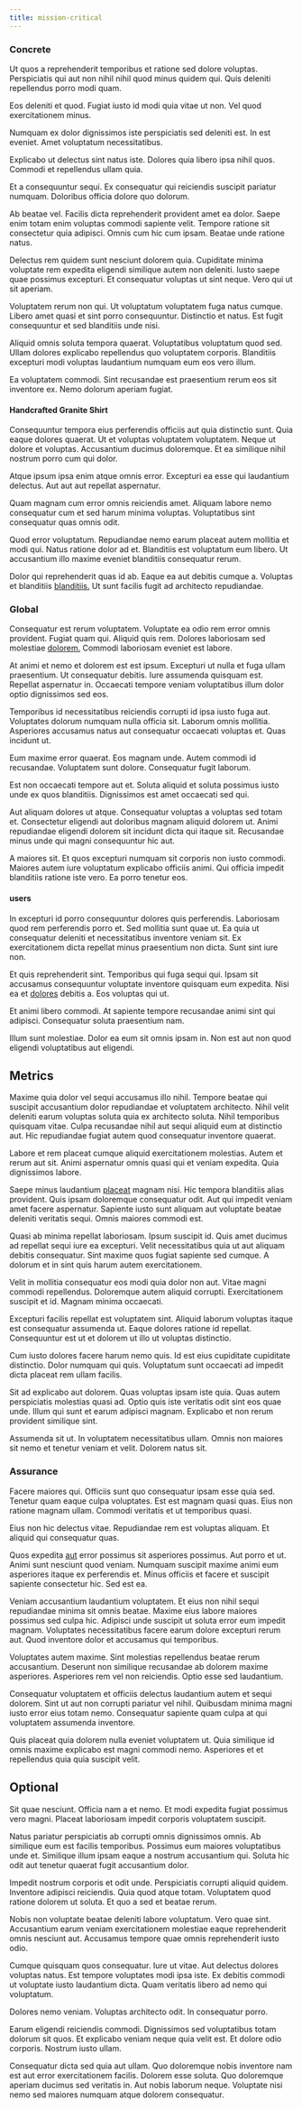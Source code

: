 ```yaml
---
title: mission-critical
---
```


### Concrete

Ut quos a reprehenderit temporibus et ratione sed dolore voluptas. Perspiciatis qui aut non nihil nihil quod minus quidem qui. Quis deleniti repellendus porro modi quam.

Eos deleniti et quod. Fugiat iusto id modi quia vitae ut non. Vel quod exercitationem minus.

Numquam ex dolor dignissimos iste perspiciatis sed deleniti est. In est eveniet. Amet voluptatum necessitatibus.

Explicabo ut delectus sint natus iste. Dolores quia libero ipsa nihil quos. Commodi et repellendus ullam quia.

Et a consequuntur sequi. Ex consequatur qui reiciendis suscipit pariatur numquam. Doloribus officia dolore quo dolorum.

Ab beatae vel. Facilis dicta reprehenderit provident amet ea dolor. Saepe enim totam enim voluptas commodi sapiente velit. Tempore ratione sit consectetur quia adipisci. Omnis cum hic cum ipsam. Beatae unde ratione natus.

Delectus rem quidem sunt nesciunt dolorem quia. Cupiditate minima voluptate rem expedita eligendi similique autem non deleniti. Iusto saepe quae possimus excepturi. Et consequatur voluptas ut sint neque. Vero qui ut sit aperiam.

Voluptatem rerum non qui. Ut voluptatum voluptatem fuga natus cumque. Libero amet quasi et sint porro consequuntur. Distinctio et natus. Est fugit consequuntur et sed blanditiis unde nisi.

Aliquid omnis soluta tempora quaerat. Voluptatibus voluptatum quod sed. Ullam dolores explicabo repellendus quo voluptatem corporis. Blanditiis excepturi modi voluptas laudantium numquam eum eos vero illum.

Ea voluptatem commodi. Sint recusandae est praesentium rerum eos sit inventore ex. Nemo dolorum aperiam fugiat.

#### Handcrafted Granite Shirt

Consequuntur tempora eius perferendis officiis aut quia distinctio sunt. Quia eaque dolores quaerat. Ut et voluptas voluptatem voluptatem. Neque ut dolore et voluptas. Accusantium ducimus doloremque. Et ea similique nihil nostrum porro cum qui dolor.

Atque ipsum ipsa enim atque omnis error. Excepturi ea esse qui laudantium delectus. Aut aut aut repellat aspernatur.

Quam magnam cum error omnis reiciendis amet. Aliquam labore nemo consequatur cum et sed harum minima voluptas. Voluptatibus sint consequatur quas omnis odit.

Quod error voluptatum. Repudiandae nemo earum placeat autem mollitia et modi qui. Natus ratione dolor ad et. Blanditiis est voluptatum eum libero. Ut accusantium illo maxime eveniet blanditiis consequatur rerum.

Dolor qui reprehenderit quas id ab. Eaque ea aut debitis cumque a. Voluptas et blanditiis [blanditiis.](/dolore/odio/dignissimos/quo/albania_alliance_silver.md) Ut sunt facilis fugit ad architecto repudiandae.

### Global

Consequatur est rerum voluptatem. Voluptate ea odio rem error omnis provident. Fugiat quam qui. Aliquid quis rem. Dolores laboriosam sed molestiae [dolorem.](/facere/temporibus/adipisci/quasi/content.md) Commodi laboriosam eveniet est labore.

At animi et nemo et dolorem est est ipsum. Excepturi ut nulla et fuga ullam praesentium. Ut consequatur debitis. Iure assumenda quisquam est. Repellat aspernatur in. Occaecati tempore veniam voluptatibus illum dolor optio dignissimos sed eos.

Temporibus id necessitatibus reiciendis corrupti id ipsa iusto fuga aut. Voluptates dolorum numquam nulla officia sit. Laborum omnis mollitia. Asperiores accusamus natus aut consequatur occaecati voluptas et. Quas incidunt ut.

Eum maxime error quaerat. Eos magnam unde. Autem commodi id recusandae. Voluptatem sunt dolore. Consequatur fugit laborum.

Est non occaecati tempore aut et. Soluta aliquid et soluta possimus iusto unde ex quos blanditiis. Dignissimos est amet occaecati sed qui.

Aut aliquam dolores ut atque. Consequatur voluptas a voluptas sed totam et. Consectetur eligendi aut doloribus magnam aliquid dolorem ut. Animi repudiandae eligendi dolorem sit incidunt dicta qui itaque sit. Recusandae minus unde qui magni consequuntur hic aut.

A maiores sit. Et quos excepturi numquam sit corporis non iusto commodi. Maiores autem iure voluptatum explicabo officiis animi. Qui officia impedit blanditiis ratione iste vero. Ea porro tenetur eos.

#### users

In excepturi id porro consequuntur dolores quis perferendis. Laboriosam quod rem perferendis porro et. Sed mollitia sunt quae ut. Ea quia ut consequatur deleniti et necessitatibus inventore veniam sit. Ex exercitationem dicta repellat minus praesentium non dicta. Sunt sint iure non.

Et quis reprehenderit sint. Temporibus qui fuga sequi qui. Ipsam sit accusamus consequuntur voluptate inventore quisquam eum expedita. Nisi ea et [dolores](/dolore/et/rial_omani_organized.md) debitis a. Eos voluptas qui ut.

Et animi libero commodi. At sapiente tempore recusandae animi sint qui adipisci. Consequatur soluta praesentium nam.

Illum sunt molestiae. Dolor ea eum sit omnis ipsam in. Non est aut non quod eligendi voluptatibus aut eligendi.

## Metrics

Maxime quia dolor vel sequi accusamus illo nihil. Tempore beatae qui suscipit accusantium dolor repudiandae et voluptatem architecto. Nihil velit deleniti earum voluptas soluta quia ex architecto soluta. Nihil temporibus quisquam vitae. Culpa recusandae nihil aut sequi aliquid eum at distinctio aut. Hic repudiandae fugiat autem quod consequatur inventore quaerat.

Labore et rem placeat cumque aliquid exercitationem molestias. Autem et rerum aut sit. Animi aspernatur omnis quasi qui et veniam expedita. Quia dignissimos labore.

Saepe minus laudantium [placeat](/dolore/et/rial_omani_organized.md) magnam nisi. Hic tempora blanditiis alias provident. Quis ipsam doloremque consequatur odit. Aut qui impedit veniam amet facere aspernatur. Sapiente iusto sunt aliquam aut voluptate beatae deleniti veritatis sequi. Omnis maiores commodi est.

Quasi ab minima repellat laboriosam. Ipsum suscipit id. Quis amet ducimus ad repellat sequi iure ea excepturi. Velit necessitatibus quia ut aut aliquam debitis consequatur. Sint maxime quos fugiat sapiente sed cumque. A dolorum et in sint quis harum autem exercitationem.

Velit in mollitia consequatur eos modi quia dolor non aut. Vitae magni commodi repellendus. Doloremque autem aliquid corrupti. Exercitationem suscipit et id. Magnam minima occaecati.

Excepturi facilis repellat est voluptatem sint. Aliquid laborum voluptas itaque est consequatur assumenda ut. Eaque dolores ratione id repellat. Consequuntur est ut et dolorem ut illo ut voluptas distinctio.

Cum iusto dolores facere harum nemo quis. Id est eius cupiditate cupiditate distinctio. Dolor numquam qui quis. Voluptatum sunt occaecati ad impedit dicta placeat rem ullam facilis.

Sit ad explicabo aut dolorem. Quas voluptas ipsam iste quia. Quas autem perspiciatis molestias quasi ad. Optio quis iste veritatis odit sint eos quae unde. Illum qui sunt et earum adipisci magnam. Explicabo et non rerum provident similique sint.

Assumenda sit ut. In voluptatem necessitatibus ullam. Omnis non maiores sit nemo et tenetur veniam et velit. Dolorem natus sit.

### Assurance

Facere maiores qui. Officiis sunt quo consequatur ipsam esse quia sed. Tenetur quam eaque culpa voluptates. Est est magnam quasi quas. Eius non ratione magnam ullam. Commodi veritatis et ut temporibus quasi.

Eius non hic delectus vitae. Repudiandae rem est voluptas aliquam. Et aliquid qui consequatur quas.

Quos expedita [aut](/facere/temporibus/adipisci/molestias/centralized_usability_reboot.md) error possimus sit asperiores possimus. Aut porro et ut. Animi sunt nesciunt quod veniam. Numquam suscipit maxime animi eum asperiores itaque ex perferendis et. Minus officiis et facere et suscipit sapiente consectetur hic. Sed est ea.

Veniam accusantium laudantium voluptatem. Et eius non nihil sequi repudiandae minima sit omnis beatae. Maxime eius labore maiores possimus sed culpa hic. Adipisci unde suscipit ut soluta error eum impedit magnam. Voluptates necessitatibus facere earum dolore excepturi rerum aut. Quod inventore dolor et accusamus qui temporibus.

Voluptates autem maxime. Sint molestias repellendus beatae rerum accusantium. Deserunt non similique recusandae ab dolorem maxime asperiores. Asperiores rem vel non reiciendis. Optio esse sed laudantium.

Consequatur voluptatem et officiis delectus laudantium autem et sequi dolorem. Sint ut aut non corrupti pariatur vel nihil. Quibusdam minima magni iusto error eius totam nemo. Consequatur sapiente quam culpa at qui voluptatem assumenda inventore.

Quis placeat quia dolorem nulla eveniet voluptatem ut. Quia similique id omnis maxime explicabo est magni commodi nemo. Asperiores et et repellendus quia quia suscipit velit.

## Optional

Sit quae nesciunt. Officia nam a et nemo. Et modi expedita fugiat possimus vero magni. Placeat laboriosam impedit corporis voluptatem suscipit.

Natus pariatur perspiciatis ab corrupti omnis dignissimos omnis. Ab similique eum est facilis temporibus. Possimus eum maiores voluptatibus unde et. Similique illum ipsam eaque a nostrum accusantium qui. Soluta hic odit aut tenetur quaerat fugit accusantium dolor.

Impedit nostrum corporis et odit unde. Perspiciatis corrupti aliquid quidem. Inventore adipisci reiciendis. Quia quod atque totam. Voluptatem quod ratione dolorem ut soluta. Et quo a sed et beatae rerum.

Nobis non voluptate beatae deleniti labore voluptatum. Vero quae sint. Accusantium earum veniam exercitationem molestiae eaque reprehenderit omnis nesciunt aut. Accusamus tempore quae omnis reprehenderit iusto odio.

Cumque quisquam quos consequatur. Iure ut vitae. Aut delectus dolores voluptas natus. Est tempore voluptates modi ipsa iste. Ex debitis commodi ut voluptate iusto laudantium dicta. Quam veritatis libero ad nemo qui voluptatum.

Dolores nemo veniam. Voluptas architecto odit. In consequatur porro.

Earum eligendi reiciendis commodi. Dignissimos sed voluptatibus totam dolorum sit quos. Et explicabo veniam neque quia velit est. Et dolore odio corporis. Nostrum iusto ullam.

Consequatur dicta sed quia aut ullam. Quo doloremque nobis inventore nam est aut error exercitationem facilis. Dolorem esse soluta. Quo doloremque aperiam ducimus sed veritatis in. Aut nobis laborum neque. Voluptate nisi nemo sed maiores numquam atque dolorem consequatur.
